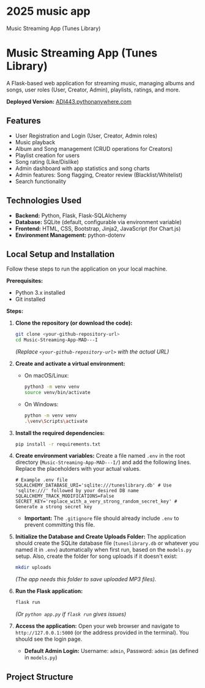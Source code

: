 # 2025 music app
Music Streaming App (Tunes Library)
# Music Streaming App (Tunes Library)

A Flask-based web application for streaming music, managing albums and songs, user roles (User, Creator, Admin), playlists, ratings, and more.

**Deployed Version:** [ADI443.pythonanywhere.com](http://ADI443.pythonanywhere.com)

## Features

* User Registration and Login (User, Creator, Admin roles)
* Music playback
* Album and Song management (CRUD operations for Creators)
* Playlist creation for users
* Song rating (Like/Dislike)
* Admin dashboard with app statistics and song charts
* Admin features: Song flagging, Creator review (Blacklist/Whitelist)
* Search functionality

## Technologies Used

* **Backend:** Python, Flask, Flask-SQLAlchemy
* **Database:** SQLite (default, configurable via environment variable)
* **Frontend:** HTML, CSS, Bootstrap, Jinja2, JavaScript (for Chart.js)
* **Environment Management:** python-dotenv

## Local Setup and Installation

Follow these steps to run the application on your local machine.

**Prerequisites:**

* Python 3.x installed
* Git installed

**Steps:**

1.  **Clone the repository (or download the code):**
    ```bash
    git clone <your-github-repository-url>
    cd Music-Streaming-App-MAD---I
    ```
    *(Replace `<your-github-repository-url>` with the actual URL)*

2.  **Create and activate a virtual environment:**
    * On macOS/Linux:
        ```bash
        python3 -m venv venv
        source venv/bin/activate
        ```
    * On Windows:
        ```bash
        python -m venv venv
        .\venv\Scripts\activate
        ```

3.  **Install the required dependencies:**
    ```bash
    pip install -r requirements.txt
    ```

4.  **Create environment variables:**
    Create a file named `.env` in the root directory (`Music-Streaming-App-MAD---I/`) and add the following lines. Replace the placeholders with your actual values.
    ```dotenv
    # Example .env file
    SQLALCHEMY_DATABASE_URI='sqlite:///tuneslibrary.db' # Use 'sqlite:///' followed by your desired DB name
    SQLALCHEMY_TRACK_MODIFICATIONS=False
    SECRET_KEY='replace_with_a_very_strong_random_secret_key' # Generate a strong secret key
    ```
    * **Important:** The `.gitignore` file should already include `.env` to prevent committing this file.

5.  **Initialize the Database and Create Uploads Folder:**
    The application should create the SQLite database file (`tuneslibrary.db` or whatever you named it in `.env`) automatically when first run, based on the `models.py` setup. Also, create the folder for song uploads if it doesn't exist:
    ```bash
    mkdir uploads
    ```
    *(The app needs this folder to save uploaded MP3 files).*

6.  **Run the Flask application:**
    ```bash
    flask run
    ```
    *(Or `python app.py` if `flask run` gives issues)*

7.  **Access the application:**
    Open your web browser and navigate to `http://127.0.0.1:5000` (or the address provided in the terminal). You should see the login page.

    * **Default Admin Login:** Username: `admin`, Password: `admin` (as defined in `models.py`)

## Project Structure

